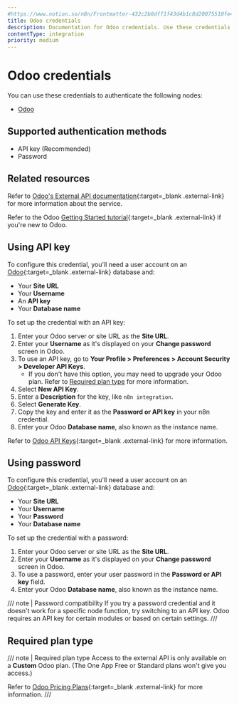 ```yaml
---
#https://www.notion.so/n8n/Frontmatter-432c2b8dff1f43d4b1c8d20075510fe4
title: Odoo credentials
description: Documentation for Odoo credentials. Use these credentials to authenticate Odoo in n8n, a workflow automation platform.
contentType: integration
priority: medium
---
```


# Odoo credentials

You can use these credentials to authenticate the following nodes:

- [Odoo](/integrations/builtin/app-nodes/n8n-nodes-base.odoo/)

## Supported authentication methods

- API key (Recommended)
- Password

## Related resources

Refer to [Odoo's External API documentation](https://www.odoo.com/documentation/17.0/developer/reference/external_api.html){:target=_blank .external-link} for more information about the service.

Refer to the Odoo [Getting Started tutorial](https://www.odoo.com/slides/getting-started-15){:target=_blank .external-link} if you're new to Odoo.

## Using API key

To configure this credential, you'll need a user account on an [Odoo](https://www.odoo.com/){:target=_blank .external-link} database and:

- Your **Site URL**
- Your **Username**
- An **API key**
- Your **Database name**

To set up the credential with an API key:

1. Enter your Odoo server or site URL as the **Site URL**.
2. Enter your **Username** as it's displayed on your **Change password** screen in Odoo.
4. To use an API key, go to **Your Profile > Preferences > Account Security > Developer API Keys**.
    - If you don't have this option, you may need to upgrade your Odoo plan. Refer to [Required plan type](#required-plan-type) for more information.
5. Select **New API Key**.
6. Enter a **Description** for the key, like `n8n integration`.
7. Select **Generate Key**.
8. Copy the key and enter it as the **Password or API key** in your n8n credential.
9. Enter your Odoo **Database name**, also known as the instance name.

Refer to [Odoo API Keys](https://www.odoo.com/documentation/15.0/developer/reference/external_api.html?#api-keys){:target=_blank .external-link} for more information.

## Using password

To configure this credential, you'll need a user account on an [Odoo](https://www.odoo.com/){:target=_blank .external-link} database and:

- Your **Site URL**
- Your **Username**
- Your **Password**
- Your **Database name**

To set up the credential with a password:

1. Enter your Odoo server or site URL as the **Site URL**.
2. Enter your **Username** as it's displayed on your **Change password** screen in Odoo.
3. To use a password, enter your user password in the **Password or API key** field.
4. Enter your Odoo **Database name**, also known as the instance name.

/// note | Password compatibility
If you try a password credential and it doesn't work for a specific node function, try switching to an API key. Odoo requires an API key for certain modules or based on certain settings.
///

## Required plan type

/// note | Required plan type
Access to the external API is only available on a **Custom** Odoo plan. (The One App Free or Standard plans won't give you access.)

Refer to [Odoo Pricing Plans](https://www.odoo.com/pricing-plan){:target=_blank .external-link} for more information.
///
